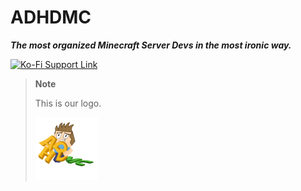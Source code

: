 # ADHDMC

***The most organized Minecraft Server Devs in the most ironic way.***

[![Ko-Fi Support Link](https://img.shields.io/badge/Rhythmic_Ko--fi-donate-FF5E5B?logo=ko-fi)](https://ko-fi.com/illogicalrhythmic)

> **Note**
> 
> This is our logo.
> 
> <img src="https://github.com/ADHDMC/.github/blob/main/pictures/adhdmc_logo.png?raw=true" width="100" height="100">

<!--

**Here are some ideas to get you started:**

🙋‍♀️ A short introduction - what is your organization all about?
🌈 Contribution guidelines - how can the community get involved?
👩‍💻 Useful resources - where can the community find your docs? Is there anything else the community should know?
🍿 Fun facts - what does your team eat for breakfast?
🧙 Remember, you can do mighty things with the power of [Markdown](https://docs.github.com/github/writing-on-github/getting-started-with-writing-and-formatting-on-github/basic-writing-and-formatting-syntax)
-->
